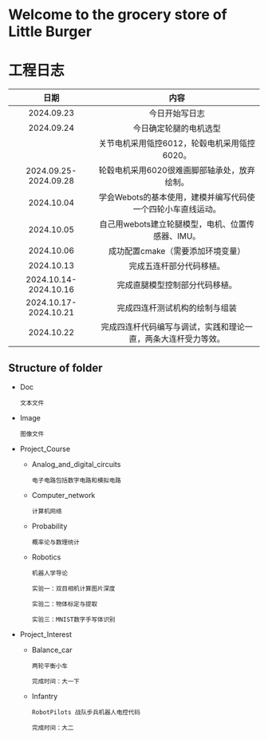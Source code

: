 Welcome to the grocery store of Little Burger 
========

# 工程日志
|日期|内容|
|:---:|:----:|
|2024.09.23|今日开始写日志|
|2024.09.24|今日确定轮腿的电机选型|
||关节电机采用瓴控6012，轮毂电机采用瓴控6020。|
|2024.09.25-2024.09.28|轮毂电机采用6020很难画脚部轴承处，放弃绘制。|
|2024.10.04|学会Webots的基本使用，建模并编写代码使一个四轮小车直线运动。|
|2024.10.05|自己用webots建立轮腿模型，电机、位置传感器、IMU。|
|2024.10.06|成功配置cmake（需要添加环境变量）|
|2024.10.13|完成五连杆部分代码移植。|
|2024.10.14-2024.10.16|完成直腿模型控制部分代码移植。|
|2024.10.17-2024.10.21|完成四连杆测试机构的绘制与组装|
|2024.10.22|完成四连杆代码编写与调试，实践和理论一直，两条大连杆受力等效。|

## Structure of folder
* Doc
  
     `文本文件`


* Image

    `图像文件`


* Project_Course

    * Analog_and_digital_circuits
        
        `电子电路包括数字电路和模拟电路`

    * Computer_network

        `计算机网络`

    * Probability

        `概率论与数理统计`

    * Robotics
  
        `机器人学导论`

        `实验一：双目相机计算图片深度`

        `实验二：物体标定与提取`

        `实验三：MNIST数字手写体识别`

* Project_Interest
    * Balance_car

        `两轮平衡小车`

        `完成时间：大一下`

    * Infantry

        `RobotPilots 战队步兵机器人电控代码`

        `完成时间：大二`
